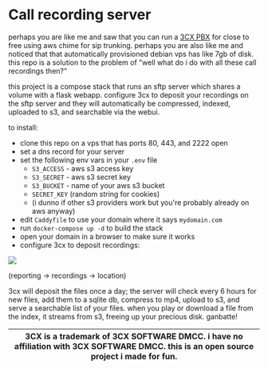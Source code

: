 # Call recording server

perhaps you are like me and saw that you can run a [3CX PBX](https://www.youtube.com/watch?v=n_1wX7kKx7k) for close to free using aws chime for sip trunking. perhaps you are also like me and noticed that that automatically provisioned debian vps has like 7gb of disk. this repo is a solution to the problem of "well what do i do with all these call recordings then?"

this project is a compose stack that runs an sftp server which shares a volume with a flask webapp. configure 3cx to deposit your recordings on the sftp server and they will automatically be compressed, indexed, uploaded to s3, and searchable via the webui.

to install:

- clone this repo on a vps that has ports 80, 443, and 2222 open
- set a dns record for your server
- set the following env vars in your `.env` file
	- `S3_ACCESS` - aws s3 access key
	- `S3_SECRET` - aws s3 secret key
	- `S3_BUCKET` - name of your aws s3 bucket
	- `SECRET_KEY` (random string for cookies)
	- (i dunno if other s3 providers work but you're probably already on aws anyway)
- edit `Caddyfile` to use your domain where it says `mydomain.com`
- run `docker-compose up -d` to build the stack
- open your domain in a browser to make sure it works
- configure 3cx to deposit recordings:

![](https://i.imgur.com/5Ue8bKu.png)

(reporting -> recordings -> location)

3cx will deposit the files once a day; the server will check every 6 hours for new files, add them to a sqlite db, compress to mp4, upload to s3, and serve a searchable list of your files. when you play or download a file from the index, it streams from s3, freeing up your precious disk. ganbatte!

| 3CX is a trademark of 3CX SOFTWARE DMCC. i have no affiliation with 3CX SOFTWARE DMCC. this is an open source project i made for fun. |
| - |
